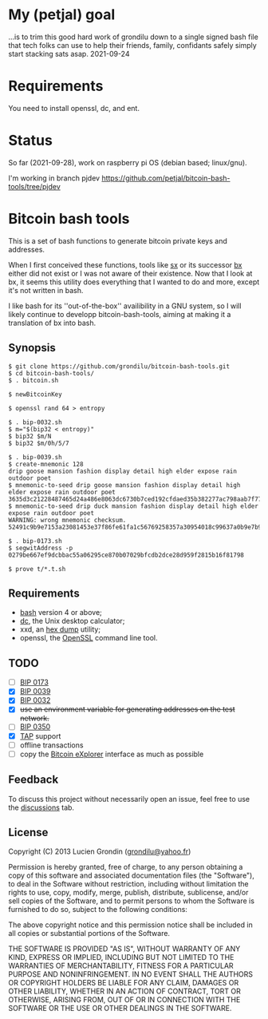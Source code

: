 # My (petjal) goal
...is to trim this good hard work of grondilu down to a single signed bash file that tech folks can use to help their friends, family, confidants safely simply start stacking sats asap. 2021-09-24

# Requirements
You need to install openssl, dc, and ent.


# Status

So far (2021-09-28), work on raspberry pi OS (debian based; linux/gnu).  

I'm working in branch pjdev https://github.com/petjal/bitcoin-bash-tools/tree/pjdev

# Bitcoin bash tools

This is a set of bash functions to generate bitcoin private keys and addresses.

When I first conceived these functions, tools like
[sx](https://sx.dyne.org/index.html) or its successor
[bx](https://github.com/libbitcoin/libbitcoin-explorer) either did not exist or
I was not aware of their existence.  Now that I look at bx, it seems this
utility does everything that I wanted to do and more, except it's not written in bash.

I like bash for its ''out-of-the-box'' availibility in a GNU system, so I will likely continue
to developp bitcoin-bash-tools, aiming at making it a translation of bx into bash.

## Synopsis

    $ git clone https://github.com/grondilu/bitcoin-bash-tools.git
    $ cd bitcoin-bash-tools/
    $ . bitcoin.sh

    $ newBitcoinKey

    $ openssl rand 64 > entropy

    $ . bip-0032.sh
    $ m="$(bip32 < entropy)"
    $ bip32 $m/N
    $ bip32 $m/0h/5/7
    
    $ . bip-0039.sh
    $ create-mnemonic 128
    drip goose mansion fashion display detail high elder expose rain outdoor poet
    $ mnemonic-to-seed drip goose mansion fashion display detail high elder expose rain outdoor poet
    3635d3c21228487465d24a486e8063dc6730b7ced192cfdaed35b382277ac798aab7f779e58a3e253d1ef1c21f0f5442d4d3f419ac766471541d1e20d39f68b0
    $ mnemonic-to-seed drip duck mansion fashion display detail high elder expose rain outdoor poet
    WARNING: wrong mnemonic checksum.
    52491c9b9e7153a23081453e37f86fe61fa1c56769258357a30954018c99637a0b9e7b9d6c41d91805ed23f3f9f5127415dd43cd3a83dc84e6db03111fe231d5

    $ . bip-0173.sh
    $ segwitAddress -p 0279be667ef9dcbbac55a06295ce870b07029bfcdb2dce28d959f2815b16f81798

    $ prove t/*.t.sh

## Requirements

- [bash](https://www.gnu.org/software/bash/) version 4 or above;
- [dc](https://en.wikipedia.org/wiki/Dc_\(computer_program\)), the Unix desktop calculator;
- xxd, an [hex dump](https://en.wikipedia.org/wiki/Hex_dump) utility;
- openssl, the [OpenSSL](https://en.wikipedia.org/wiki/OpenSSL) command line tool.

## TODO

- [ ] [BIP 0173](https://github.com/bitcoin/bips/blob/master/bip-0173.mediawiki)
- [x] [BIP 0039](https://en.bitcoin.it/wiki/BIP_0039)
- [x] [BIP 0032](https://en.bitcoin.it/wiki/BIP_0032)
- [x] ~~use an environment variable for generating addresses on the test network.~~
- [ ] [BIP 0350](https://github.com/bitcoin/bips/blob/master/bip-0350.mediawiki)
- [x] [TAP](http://testanything.org/testing-with-tap/) support
- [ ] offline transactions
- [ ] copy the [Bitcoin eXplorer](https://github.com/libbitcoin/libbitcoin-explorer.git) interface as much as possible

## Feedback

To discuss this project without necessarily open an issue, feel free to use the
[discussions](https://github.com/grondilu/bitcoin-bash-tools/discussions) tab.

## License

Copyright (C) 2013 Lucien Grondin (grondilu@yahoo.fr)

Permission is hereby granted, free of charge, to any person obtaining a copy of this software and associated documentation files (the "Software"), to deal in the Software without restriction, including without limitation the rights to use, copy, modify, merge, publish, distribute, sublicense, and/or sell copies of the Software, and to permit persons to whom the Software is furnished to do so, subject to the following conditions:

The above copyright notice and this permission notice shall be included in all copies or substantial portions of the Software.

THE SOFTWARE IS PROVIDED "AS IS", WITHOUT WARRANTY OF ANY KIND, EXPRESS OR IMPLIED, INCLUDING BUT NOT LIMITED TO THE WARRANTIES OF MERCHANTABILITY, FITNESS FOR A PARTICULAR PURPOSE AND NONINFRINGEMENT. IN NO EVENT SHALL THE AUTHORS OR COPYRIGHT HOLDERS BE LIABLE FOR ANY CLAIM, DAMAGES OR OTHER LIABILITY, WHETHER IN AN ACTION OF CONTRACT, TORT OR OTHERWISE, ARISING FROM, OUT OF OR IN CONNECTION WITH THE SOFTWARE OR THE USE OR OTHER DEALINGS IN THE SOFTWARE.



